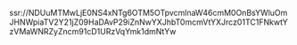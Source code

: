 ssr://NDUuMTMwLjE0NS4xNTg6OTM5OTpvcmlnaW46cmM0OnBsYWluOmJHNWpiaTV2Y21jZ09HaDAvP29iZnNwYXJhbT0mcmVtYXJrcz01TC1FNkwtYzVMaWNRZyZncm91cD1URzVqYmk1dmNtYw
